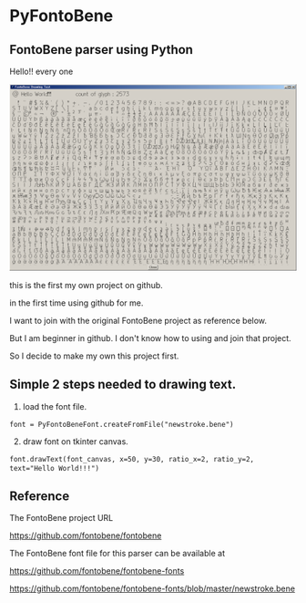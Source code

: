 # PyFontoBene
## FontoBene parser using Python

Hello!! every one

![alt text](https://github.com/metaperson/PyFontoBene/blob/master/ScreenShot/FontoBene%20Drawing%20Test.png)


this is the first my own project on github.

in the first time using github for me.

I want to join with the original FontoBene project as reference below.

But I am beginner in github. I don't know how to using and join that project.

So I decide to make my own this project first.



## Simple 2 steps needed to drawing text.

1. load the font file.

<pre><code>font = PyFontoBeneFont.createFromFile("newstroke.bene")</code></pre>
  
2. draw font on tkinter canvas.

  <pre><code>font.drawText(font_canvas, x=50, y=30, ratio_x=2, ratio_y=2, text="Hello World!!!")</code></pre>
  


## Reference

The FontoBene project URL

https://github.com/fontobene/fontobene



The FontoBene font file for this parser can be available at

https://github.com/fontobene/fontobene-fonts

https://github.com/fontobene/fontobene-fonts/blob/master/newstroke.bene

